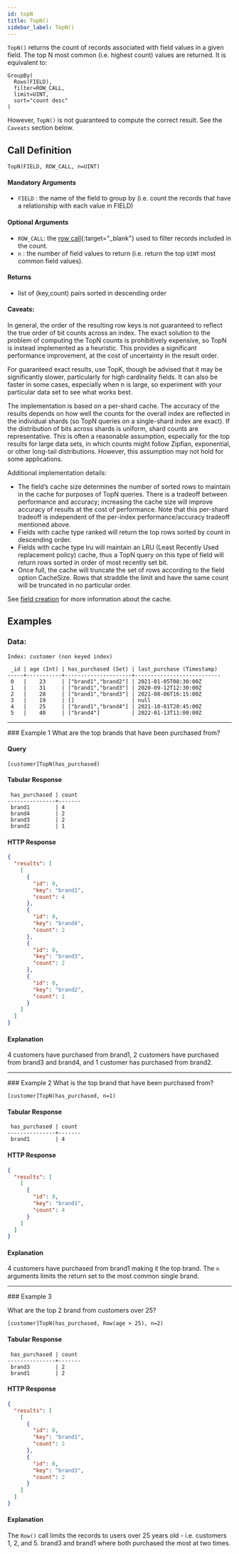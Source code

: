 ```yaml
---
id: topN
title: TopN()
sidebar_label: TopN()
---
```


`TopN()` returns the count of records associated with field values in a given field. The top N most common (i.e. highest count) values are returned. It is equivalent to:

```
GroupBy(
  Rows(FIELD), 
  filter=ROW_CALL, 
  limit=UINT,
  sort="count desc"
)
```

However, `TopN()` is not guaranteed to compute the correct result. See the `Caveats` section below.

## Call Definition

```
TopN(FIELD, ROW_CALL, n=UINT)
```

#### Mandatory Arguments
- `FIELD` : the name of the field to group by (i.e. count the records that have a relationship with each value in FIELD)

#### Optional Arguments
- `ROW_CALL`: the [row call](/data-querying/pql/introduction#row-calls){:target="_blank"} used to filter records included in the count.
- `n` : the number of field values to return (i.e. return the top `UINT` most common field values).

#### Returns
- list of (key,count) pairs sorted in descending order

#### Caveats:

In general, the order of the resulting row keys is not guaranteed to reflect the true order of bit counts across an index. The exact solution to the problem of computing the TopN counts is prohibitively expensive, so TopN is instead implemented as a heuristic. This provides a significant performance improvement, at the cost of uncertainty in the result order.

For guaranteed exact results, use TopK, though be advised that it may be significantly slower, particularly for high cardinality fields. It can also be faster in some cases, especially when n is large, so experiment with your particular data set to see what works best.

The implementation is based on a per-shard cache. The accuracy of the results depends on how well the counts for the overall index are reflected in the individual shards (so TopN queries on a single-shard index are exact). If the distribution of bits across shards is uniform, shard counts are representative. This is often a reasonable assumption, especially for the top results for large data sets, in which counts might follow Zipfian, exponential, or other long-tail distributions. However, this assumption may not hold for some applications.

Additional implementation details:

- The field’s cache size determines the number of sorted rows to maintain in the cache for purposes of TopN queries. There is a tradeoff between performance and accuracy; increasing the cache size will improve accuracy of results at the cost of performance. Note that this per-shard tradeoff is independent of the per-index performance/accuracy tradeoff mentioned above.
- Fields with cache type ranked will return the top rows sorted by count in descending order.
- Fields with cache type lru will maintain an LRU (Least Recently Used replacement policy) cache, thus a TopN query on this type of field will return rows sorted in order of most recently set bit.
- Once full, the cache will truncate the set of rows according to the field option CacheSize. Rows that straddle the limit and have the same count will be truncated in no particular order.

See [field creation](https://docs.molecula.cloud/reference/api/enterprise/http-api#create-field) for more information about the cache.

## Examples

### Data:
```
Index: customer (non keyed index)

 _id | age (Int) | has_purchased (Set) | last_purchase (Timestamp)
-----+-----------+---------------------+---------------------------
 0   |    23     | ["brand1","brand2"] | 2021-01-05T08:30:00Z
 1   |    31     | ["brand1","brand3"] | 2020-09-12T12:30:00Z
 2   |    28     | ["brand1","brand3"] | 2021-08-06T16:15:00Z
 3   |    19     | []                  | null
 4   |    25     | ["brand1","brand4"] | 2021-10-01T20:45:00Z
 5   |    40     | ["brand4"]          | 2022-01-13T11:00:00Z
```
<hr>
### Example 1
What are the top brands that have been purchased from?

#### Query
```
[customer]TopN(has_purchased)
```
#### Tabular Response
```
 has_purchased | count
---------------+-------
 brand1        | 4
 brand4        | 2
 brand3        | 2
 brand2        | 1
```
#### HTTP Response
```json
{
  "results": [
    [
      {
        "id": 0,
        "key": "brand1",
        "count": 4
      },
      {
        "id": 0,
        "key": "brand4",
        "count": 2
      },
      {
        "id": 0,
        "key": "brand3",
        "count": 2
      },
      {
        "id": 0,
        "key": "brand2",
        "count": 1
      }
    ]
  ]
}
```
#### Explanation
4 customers have purchased from brand1, 2 customers have purchased from brand3 and brand4, and 1 customer has purchased from brand2.

<hr>
### Example 2
What is the top brand that have been purchased from?

```
[customer]TopN(has_purchased, n=1)
```
#### Tabular Response
```
 has_purchased | count
---------------+-------
 brand1        | 4
```

#### HTTP Response
```json
{
  "results": [
    [
      {
        "id": 0,
        "key": "brand1",
        "count": 4
      }
    ]
  ]
}
```

#### Explanation
4 customers have purchased from brand1 making it the top brand. The `n` arguments limits the return set to the most common single brand.

<hr>
### Example 3

What are the top 2 brand from customers over 25?

```
[customer]TopN(has_purchased, Row(age > 25), n=2)
```
#### Tabular Response
```
 has_purchased | count
---------------+-------
 brand3        | 2
 brand1        | 2
```

#### HTTP Response
```json
{
  "results": [
    [
      {
        "id": 0,
        "key": "brand1",
        "count": 2
      },
      {
        "id": 0,
        "key": "brand3",
        "count": 2
      }
    ]
  ]
}
```

#### Explanation
The `Row()` call limits the records to users over 25 years old - i.e. customers 1, 2, and 5. brand3 and brand1 where both purchased the most at two times.
